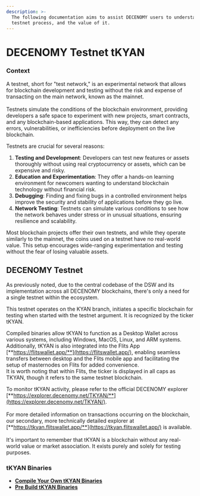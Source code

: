 ```yaml
---
description: >-
  The following documentation aims to assist DECENOMY users to understand the
  testnet process, and the value of it.
---
```


# DECENOMY Testnet tKYAN

### Context

A testnet, short for "test network," is an experimental network that allows for blockchain development and testing without the risk and expense of transacting on the main network, known as the mainnet. \
\
Testnets simulate the conditions of the blockchain environment, providing developers a safe space to experiment with new projects, smart contracts, and any blockchain-based applications. This way, they can detect any errors, vulnerabilities, or inefficiencies before deployment on the live blockchain.

Testnets are crucial for several reasons:

1. **Testing and Development**: Developers can test new features or assets thoroughly without using real cryptocurrency or assets, which can be expensive and risky.
2. **Education and Experimentation**: They offer a hands-on learning environment for newcomers wanting to understand blockchain technology without financial risk.
3. **Debugging**: Finding and fixing bugs in a controlled environment helps improve the security and stability of applications before they go live.
4. **Network Testing**: Testnets can simulate various conditions to see how the network behaves under stress or in unusual situations, ensuring resilience and scalability.

Most blockchain projects offer their own testnets, and while they operate similarly to the mainnet, the coins used on a testnet have no real-world value. This setup encourages wide-ranging experimentation and testing without the fear of losing valuable assets.



## DECENOMY Testnet&#x20;

As previously noted, due to the central codebase of the DSW and its implementation across all DECENOMY blockchains, there's only a need for a single testnet within the ecosystem.

This testnet operates on the KYAN branch, initiates a specific blockchain for testing when started with the testnet argument. It is recognized by the ticker tKYAN.

Compiled binaries allow tKYAN to function as a Desktop Wallet across various systems, including Windows, MacOS, Linux, and ARM systems. \
Additionally, tKYAN is also integrated into the Flits App [**https://flitswallet.app/**](https://flitswallet.app/), enabling seamless transfers between desktop and the Flits mobile app and facilitating the setup of masternodes on Flits for added convenience. \
It is worth noting that within Flits, the ticker is displayed in all caps as TKYAN, though it refers to the same testnet blockchain.

To monitor tKYAN activity, please refer to the official DECENOMY explorer [**https://explorer.decenomy.net/TKYAN/**](https://explorer.decenomy.net/TKYAN/). \
\
For more detailed information on transactions occurring on the blockchain, our secondary, more technically detailed explorer at [**https://tkyan.flitswallet.app/**](https://tkyan.flitswallet.app/) is available.\
\
It's important to remember that tKYAN is a blockchain without any real-world value or market association. It exists purely and solely for testing purposes.



### tKYAN Binaries

* [**Compile Your Own tKYAN Binaries**](compile-your-own-tkyan-binaries.md)
* [**Pre Build tKYAN Binaries**](pre-build-tkyan-binaries.md)
